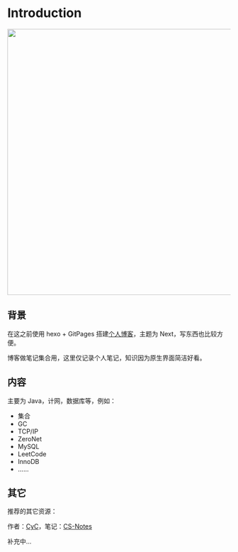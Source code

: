 # Introduction



<div align="center"><img src="https://i.loli.net/2019/05/09/5cd3c057cdee2.jpg" width="600px"/> </div>



## 背景

在这之前使用 hexo + GitPages 搭建[个人博客](https://mortre.top/)，主题为 Next，写东西也比较方便。

博客做笔记集合用，这里仅记录个人笔记，知识因为原生界面简洁好看。



## 内容

主要为 Java，计网，数据库等，例如：

- 集合
- GC
- TCP/IP
- ZeroNet
- MySQL
- LeetCode
- InnoDB
- ......



## 其它

推荐的其它资源：

作者：[CyC](<https://github.com/CyC2018/>)，笔记：[CS-Notes](<https://cyc2018.github.io/CS-Notes/#/>)

补充中...